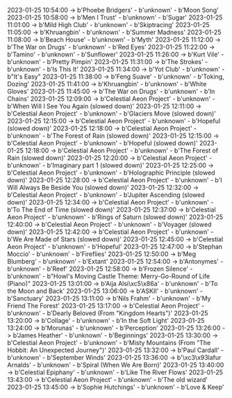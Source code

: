 2023-01-25 10:54:00 -> b'Phoebe Bridgers' - b'unknown' - b'Moon Song'
2023-01-25 10:58:00 -> b'Men I Trust' - b'unknown' - b'Sugar'
2023-01-25 11:01:00 -> b'Mild High Club' - b'unknown' - b'Skiptracing'
2023-01-25 11:05:00 -> b'Khruangbin' - b'unknown' - b'Summer Madness'
2023-01-25 11:08:00 -> b'Beach House' - b'unknown' - b'Myth'
2023-01-25 11:12:00 -> b'The War on Drugs' - b'unknown' - b'Red Eyes'
2023-01-25 11:22:00 -> b'Tamino' - b'unknown' - b'Sunflower'
2023-01-25 11:26:00 -> b'Kurt Vile' - b'unknown' - b'Pretty Pimpin'
2023-01-25 11:31:00 -> b'The Strokes' - b'unknown' - b'Is This It'
2023-01-25 11:34:00 -> b'Yot Club' - b'unknown' - b"It's Easy"
2023-01-25 11:38:00 -> b'Feng Suave' - b'unknown' - b'Toking, Dozing'
2023-01-25 11:41:00 -> b'Khruangbin' - b'unknown' - b'White Gloves'
2023-01-25 11:45:00 -> b'The War on Drugs' - b'unknown' - b'In Chains'
2023-01-25 12:09:00 -> b'Celestial Aeon Project' - b'unknown' - b'When Will I See You Again (slowed down)'
2023-01-25 12:11:00 -> b'Celestial Aeon Project' - b'unknown' - b'Glaciers Move (slowed down)'
2023-01-25 12:15:00 -> b'Celestial Aeon Project' - b'unknown' - b'Hopeful (slowed down)'
2023-01-25 12:18:00 -> b'Celestial Aeon Project' - b'unknown' - b'The Forest of Rain (slowed down)'
2023-01-25 12:15:00 -> b'Celestial Aeon Project' - b'unknown' - b'Hopeful (slowed down)'
2023-01-25 12:18:00 -> b'Celestial Aeon Project' - b'unknown' - b'The Forest of Rain (slowed down)'
2023-01-25 12:20:00 -> b'Celestial Aeon Project' - b'unknown' - b'Imaginary part 1 (slowed down)'
2023-01-25 12:25:00 -> b'Celestial Aeon Project' - b'unknown' - b'Holographic Principle (slowed down)'
2023-01-25 12:28:00 -> b'Celestial Aeon Project' - b'unknown' - b'I Will Always Be Beside You (slowed down)'
2023-01-25 12:32:00 -> b'Celestial Aeon Project' - b'unknown' - b'Jupiter Ascending (slowed down)'
2023-01-25 12:34:00 -> b'Celestial Aeon Project' - b'unknown' - b'To The End of Time (slowed down)'
2023-01-25 12:37:00 -> b'Celestial Aeon Project' - b'unknown' - b'Rings of Saturn (slowed down)'
2023-01-25 12:40:00 -> b'Celestial Aeon Project' - b'unknown' - b'Voyager (slowed down)'
2023-01-25 12:42:00 -> b'Celestial Aeon Project' - b'unknown' - b'We Are Made of Stars (slowed down)'
2023-01-25 12:45:00 -> b'Celestial Aeon Project' - b'unknown' - b'Hopeful'
2023-01-25 12:47:00 -> b'Stephan Moccio' - b'unknown' - b'Fireflies'
2023-01-25 12:50:00 -> b'Meg Blumberg' - b'unknown' - b'Extant'
2023-01-25 12:54:00 -> b'Antonymes' - b'unknown' - b'Reef'
2023-01-25 12:58:00 -> b'Frozen Silence' - b'unknown' - b"Howl's Moving Castle Theme: Merry-Go-Round of Life (Piano)"
2023-01-25 13:01:00 -> b'Aija Alsi\xc5\x86a' - b'unknown' - b'To the Moon and Back'
2023-01-25 13:06:00 -> b'ASKII' - b'unknown' - b'Sanctuary'
2023-01-25 13:11:00 -> b'Nils Frahm' - b'unknown' - b'My Friend The Forest'
2023-01-25 13:17:00 -> b'Celestial Aeon Project' - b'unknown' - b'Dearly Beloved (From "Kingdom Hearts")'
2023-01-25 13:20:00 -> b'Collage' - b'unknown' - b'In the Soft Light'
2023-01-25 13:24:00 -> b'Morunas' - b'unknown' - b'Perception'
2023-01-25 13:26:00 -> b'James Heather' - b'unknown' - b'Beginnings'
2023-01-25 13:30:00 -> b'Celestial Aeon Project' - b'unknown' - b'Misty Mountains (From "The Hobbit: An Unexpected Journey")'
2023-01-25 13:32:00 -> b'Paul Cardall' - b'unknown' - b'September Winds'
2023-01-25 13:36:00 -> b'\xc3\x93lafur Arnalds' - b'unknown' - b'Spiral (When We Are Born)'
2023-01-25 13:40:00 -> b'Celestial Epiphany' - b'unknown' - b'Like The River Flows'
2023-01-25 13:43:00 -> b'Celestial Aeon Project' - b'unknown' - b'The old wizard'
2023-01-25 13:45:00 -> b'Sophie Hutchings' - b'unknown' - b'Love & Keep'
